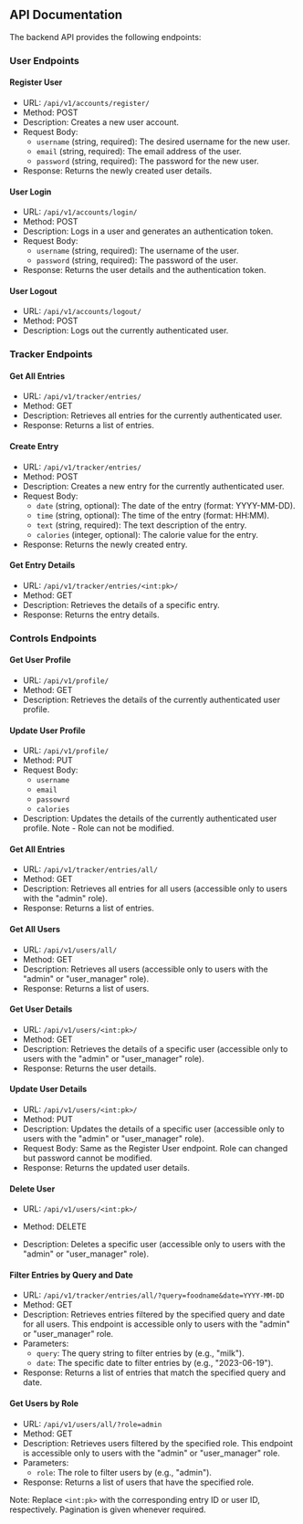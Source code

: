 ## API Documentation

The backend API provides the following endpoints:

### User Endpoints

#### Register User

- URL: `/api/v1/accounts/register/`
- Method: POST
- Description: Creates a new user account.
- Request Body:
  - `username` (string, required): The desired username for the new user.
  - `email` (string, required): The email address of the user.
  - `password` (string, required): The password for the new user.
- Response: Returns the newly created user details.

#### User Login

- URL: `/api/v1/accounts/login/`
- Method: POST
- Description: Logs in a user and generates an authentication token.
- Request Body:
  - `username` (string, required): The username of the user.
  - `password` (string, required): The password of the user.
- Response: Returns the user details and the authentication token.

#### User Logout

- URL: `/api/v1/accounts/logout/`
- Method: POST
- Description: Logs out the currently authenticated user.

### Tracker Endpoints

#### Get All Entries

- URL: `/api/v1/tracker/entries/`
- Method: GET
- Description: Retrieves all entries for the currently authenticated user.
- Response: Returns a list of entries.

#### Create Entry

- URL: `/api/v1/tracker/entries/`
- Method: POST
- Description: Creates a new entry for the currently authenticated user.
- Request Body:
  - `date` (string, optional): The date of the entry (format: YYYY-MM-DD).
  - `time` (string, optional): The time of the entry (format: HH:MM).
  - `text` (string, required): The text description of the entry.
  - `calories` (integer, optional): The calorie value for the entry.
- Response: Returns the newly created entry.

#### Get Entry Details

- URL: `/api/v1/tracker/entries/<int:pk>/`
- Method: GET
- Description: Retrieves the details of a specific entry.
- Response: Returns the entry details.

### Controls Endpoints

#### Get User Profile

- URL: `/api/v1/profile/`
- Method: GET
- Description: Retrieves the details of the currently authenticated user profile.

#### Update User Profile

- URL: `/api/v1/profile/`
- Method: PUT
- Request Body:
  - `username` 
  - `email` 
  - `passowrd` 
  - `calories` 
- Description: Updates the details of the currently authenticated user profile. Note - Role can not be modified.

#### Get All Entries

- URL: `/api/v1/tracker/entries/all/`
- Method: GET
- Description: Retrieves all entries for all users (accessible only to users with the "admin" role).
- Response: Returns a list of entries.

#### Get All Users

- URL: `/api/v1/users/all/`
- Method: GET
- Description: Retrieves all users (accessible only to users with the "admin" or "user_manager" role).
- Response: Returns a list of users.

#### Get User Details

- URL: `/api/v1/users/<int:pk>/`
- Method: GET
- Description: Retrieves the details of a specific user (accessible only to users with the "admin" or "user_manager" role).
- Response: Returns the user details.

#### Update User Details

- URL: `/api/v1/users/<int:pk>/`
- Method: PUT
- Description: Updates the details of a specific user (accessible only to users with the "admin" or "user_manager" role).
- Request Body: Same as the Register User endpoint. Role can changed but password cannot be modified.
- Response: Returns the updated user details.

#### Delete User

- URL: `/api/v1/users/<int:pk>/`
- Method: DELETE

- Description: Deletes a specific user (accessible only to users with the "admin" or "user_manager" role).

#### Filter Entries by Query and Date

- URL: `/api/v1/tracker/entries/all/?query=foodname&date=YYYY-MM-DD`
- Method: GET
- Description: Retrieves entries filtered by the specified query and date for all users. This endpoint is accessible only to users with the "admin" or "user_manager" role.
- Parameters:
  - `query`: The query string to filter entries by (e.g., "milk").
  - `date`: The specific date to filter entries by (e.g., "2023-06-19").
- Response: Returns a list of entries that match the specified query and date.

#### Get Users by Role

- URL: `/api/v1/users/all/?role=admin`
- Method: GET
- Description: Retrieves users filtered by the specified role. This endpoint is accessible only to users with the "admin" or "user_manager" role.
- Parameters:
  - `role`: The role to filter users by (e.g., "admin").
- Response: Returns a list of users that have the specified role.

Note: Replace `<int:pk>` with the corresponding entry ID or user ID, respectively. Pagination is given whenever required.
